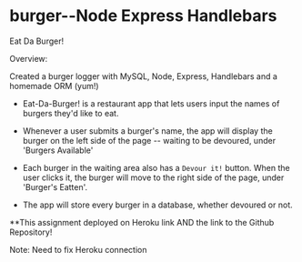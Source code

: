# burger--Node Express Handlebars

Eat Da Burger!

Overview:

Created a burger logger with MySQL, Node, Express, Handlebars and a homemade ORM (yum!)



* Eat-Da-Burger! is a restaurant app that lets users input the names of burgers they'd like to eat.

* Whenever a user submits a burger's name, the app will display the burger on the left side of the page -- waiting to be devoured, under 'Burgers Available'

* Each burger in the waiting area also has a `Devour it!` button. When the user clicks it, the burger will move to the right side of the page, under 'Burger's Eatten'.

* The app will store every burger in a database, whether devoured or not.



 **This assignment  deployed on Heroku link  AND the link to the Github Repository!

 
Note: Need to fix Heroku connection

